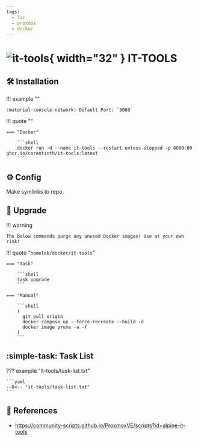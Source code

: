 ```yaml
---
tags:
  - lxc
  - proxmox
  - docker
---
```

# ![it-tools](https://github.com/CorentinTh/it-tools/raw/refs/heads/main/public/safari-pinned-tab.svg){ width="32" } IT-TOOLS

## :hammer_and_wrench: Installation

!!! example ""

    :material-console-network: Default Port: `8080`

!!! quote ""

    === "Docker"

        ```shell
        docker run -d --name it-tools --restart unless-stopped -p 8080:80 ghcr.io/corentinth/it-tools:latest
        ```

## :gear: Config

Make symlinks to repo.

## :rocket: Upgrade

!!! warning

    The below commands purge any unused Docker images! Use at your own risk!

!!! quote "`homelab/docker/it-tools`"

    === "Task"

        ```shell
        task upgrade
        ```
        
    === "Manual"
    
        ```shell
        (
          git pull origin
          docker compose up --force-recreate --build -d
          docker image prune -a -f
        )
        ```

## :simple-task: Task List

??? example "it-tools/task-list.txt"

    ```yaml
    --8<-- "it-tools/task-list.txt"
    ```

## :link: References

- <https://community-scripts.github.io/ProxmoxVE/scripts?id=alpine-it-tools>

